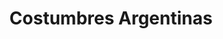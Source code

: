 ---
title: "Costumbres Argentinas"
url: /ciudad-autonoma-de-buenos-aires/costumbres-argentinas-avenida-santa-fe/
shop: panadería
---